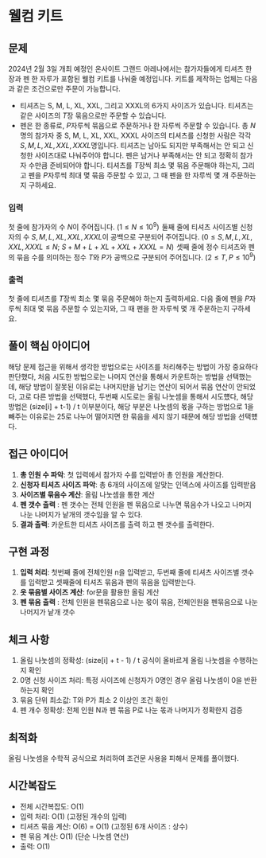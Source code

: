 # 웰컴 키트

## 문제

2024년 2월 3일 개최 예정인 온사이트 그랜드 아레나에서는 참가자들에게 티셔츠 한 장과 펜 한 자루가 포함된 웰컴 키트를 나눠줄 예정입니다. 키트를 제작하는 업체는 다음과 같은 조건으로만 주문이 가능합니다.

- 티셔츠는 S, M, L, XL, XXL, 그리고 XXXL의 6가지 사이즈가 있습니다. 티셔츠는 같은 사이즈의 $T$장 묶음으로만 주문할 수 있습니다.
- 펜은 한 종류로, $P$자루씩 묶음으로 주문하거나 한 자루씩 주문할 수 있습니다.
총 $N$명의 참가자 중 S, M, L, XL, XXL, XXXL 사이즈의 티셔츠를 신청한 사람은 각각 
$S, M, L, XL, XXL, XXXL$명입니다. 티셔츠는 남아도 되지만 부족해서는 안 되고 신청한 사이즈대로 나눠주어야 합니다. 펜은 남거나 부족해서는 안 되고 정확히 참가자 수만큼 준비되어야 합니다.
티셔츠를 $T$장씩 최소 몇 묶음 주문해야 하는지, 그리고 펜을 $P$자루씩 최대 몇 묶음 주문할 수 있고, 그 때 펜을 한 자루씩 몇 개 주문하는지 구하세요.


### 입력
첫 줄에 참가자의 수 
$N$이 주어집니다. 
$(1 \le N \le 10^9)$ 
둘째 줄에 티셔츠 사이즈별 신청자의 수 
$S, M, L, XL, XXL, XXXL$이 공백으로 구분되어 주어집니다. 
$(0 \le S, M, L, XL, XXL, XXXL \le N;$ 
$S + M + L + XL + XXL + XXXL = N)$ 
셋째 줄에 정수 티셔츠와 펜의 묶음 수를 의미하는 정수 
$T$와 
$P$가 공백으로 구분되어 주어집니다. 
$(2 \le T, P \le 10^9)$ 

### 출력
첫 줄에 티셔츠를 $T$장씩 최소 몇 묶음 주문해야 하는지 출력하세요.
다음 줄에 펜을 $P$자루씩 최대 몇 묶음 주문할 수 있는지와, 그 때 펜을 한 자루씩 몇 개 주문하는지 구하세요.

## 풀이 핵심 아이디어
해당 문제 접근을 위해서 생각한 방법으로는 사이즈를 처리해주는 방법이 가장 중요하다 판단했다, 처음 시도한 방법으로는 나머지 연산을 통해서 카운트하는 방법을 선택했는데, 해당 방법이 잘못된 이유로는 나머지만을 남기는 연산이 되어서 묶음 연산이 안되었다, 고로 다른 방법을 선택했다, 두번째 시도로는 올림 나눗셈을 통해서 시도헀다, 해당 방법은 (size[i] + t-1) / t 이부분이다, 해당 부분은 나눗셈의 몫을 구하는 방법으로 1을 빼주는 이유로는 25로 나누어 떨어지면 한 묶음을 세지 않기 때문에 해당 방법을 선택헀다.

## 접근 아이디어
1. **총 인원 수 파악**: 첫 입력에서 참가자 수를 입력받아 총 인원을 계산한다.
2. **신청자 티셔츠 사이즈 파악**: 총 6개의 사이즈에 알맞는 인덱스에 사이즈를 입력받음
3. **사이즈별 묶음수 계산**: 올림 나눗셈을 통한 계산
4. **펜 갯수 출력** : 펜 갯수는 전체 인원을 펜 묶음으로 나누면 묶음수가 나오고 나머지 나눈 나머지가 낱개의 갯수임을 알 수 있다.
4. **결과 출력**: 카운트한 티셔츠 사이즈를 출력 하고 펜 갯수를 출력한다.

## 구현 과정
1. **입력 처리**: 첫번째 줄에 전체인원 n을 입력받고, 두번째 줄에 티셔츠 사이즈별 갯수를 입력받고 셋째줄에 티셔츠 묶음과 펜의 묶음을 입력받는다.
2. **옷 묶음별 사이즈 계산**: for문을 활용한 올림 게산
3. **펜 묶음 출력** : 전체 인원을 펜묶음으로 나눈 몫이 묶음, 전체인원을 펜묶음으로 나눈 나머지가 낱개 갯수

## 체크 사항
1. 올림 나눗셈의 정확성: (size[i] + t - 1) / t 공식이 올바르게 올림 나눗셈을 수행하는지 확인
2. 0명 신청 사이즈 처리: 특정 사이즈에 신청자가 0명인 경우 올림 나눗셈이 0을 반환하는지 확인
3. 묶음 단위 최소값: T와 P가 최소 2 이상인 조건 확인
4. 펜 개수 정확성: 전체 인원 N과 펜 묶음 P로 나눈 몫과 나머지가 정확한지 검증

## 최적화
올림 나눗셈을 수학적 공식으로 처리하여 조건문 사용을 피해서 문제를 풀이했다.

## 시간복잡도
- 전체 시간복잡도: O(1)
- 입력 처리: O(1) (고정된 개수의 입력)
- 티셔츠 묶음 계산: O(6) = O(1) (고정된 6개 사이즈 : 상수)
- 펜 묶음 계산: O(1) (단순 나눗셈 연산)
- 출력: O(1)
